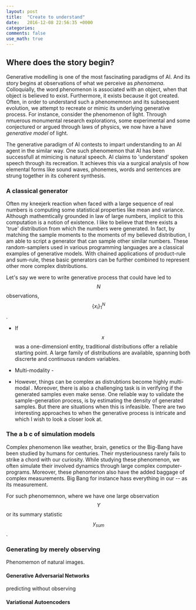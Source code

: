 ```yaml
---
layout: post
title:  "Create to understand"
date:   2016-12-08 22:56:35 +0000
categories: 
comments: false
use_math: true
---
```


## Where does the story begin?

Generative modelling is one of the most fascinating paradigms of AI. And its story begins at observations of what we perceive as *phenomena*. Colloquially, the word phenomenon is associated with an object, when that object is believed to exist. Furthermore, it exists because it got created. Often, in order to understand such a phenomemnon and its subsequent evolution, we attempt to recreate or mimic its underlying generative process. For instance, consider the phenomenon of light. Through nmuerous monumental research explorations, some experimental and some conjectured or argued through laws of physics, we now have a have *generative model* of light.

The generative paradigm of AI contests to impart understanding to an AI agent in the similar way. One such phenomemon that AI has been successfull at mimicing is natural speech. AI claims to 'understand' spoken speech through its recreation. It achieves this via a surgical analysis of how elemental forms like sound waves, phonemes, words and sentences are strung together in its coherent synthesis.

### A classical generator

Often my kneejerk reaction when faced with a large sequence of real numbers is computing some statistical properties like mean and variance. Although mathemtically grounded in law of large numbers, implicit to this computation is a notion of existence. I like to believe that there exists a 'true' distribution from which the numbers were generated. In fact, by matching the sample moments to the moments of my believed distribution, I am able to script a generator that can sample other similar numbers. These random-samplers used in various programming languages are a classical examples of generative models. With chained applications of product-rule and sum-rule, these basic generators can be further combined to represent other more complex distributions. 

Let's say we were to write generative process that could have led to $$N$$ observations, $$\{x_i\}^N_1$$. 

- If $$x$$ was a one-dimensionl entity, traditional distributions offer a reliable starting point. A large family of distributions are available, spanning both discrerte and continuous random variables.

- Multi-modality - 

- However, things can be complex as distrubtions become highly multi-modal . Moreover, there is also a challenging task is in verifying if the generated samples even make sense. 
One reliable way to validate the sample-generation process, is by estimating the density of generated samples. But there are situations when this is infeasible. There are two interesting approaches to when the generative process is intricate and  which I wish to look a closer look at.

### The a b c of simulation models

Complex phenomenon like weather, brain, genetics or the Big-Bang have been studied by humans for centuries. Their mysteriousness rarely fails to strike a chord with our curiosity. While studying these phenomenon, we often simulate their involved dynamics through large complex computer-programs. Moreover, these phenomenon also have the added baggage of complex measurements. Big Bang for instance hass everything in our -- as its measurement.

For such phenomemnon, where we have one large observation $$Y$$ or its summary statistic $$y_{sum}$$. 

### Generating by merely observing

Phenomemon of natural images. 

#### Generative Adversarial Networks

predicting without observing

#### Variational Autoencoders


